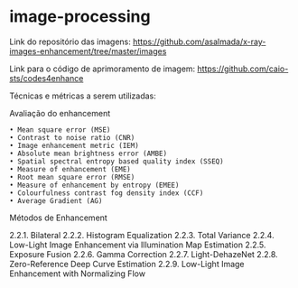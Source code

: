 # image-processing

Link do repositório das imagens: https://github.com/asalmada/x-ray-images-enhancement/tree/master/images

Link para o código de aprimoramento de imagem: https://github.com/caio-sts/codes4enhance

Técnicas e métricas a serem utilizadas:

Avaliação do enhancement

    • Mean square error (MSE) 
    • Contrast to noise ratio (CNR)
    • Image enhancement metric (IEM)
    • Absolute mean brightness error (AMBE)
    • Spatial spectral entropy based quality index (SSEQ)
    • Measure of enhancement (EME)
    • Root mean square error (RMSE) 
    • Measure of enhancement by entropy (EMEE)
    • Colourfulness contrast fog density index (CCF)
    • Average Gradient (AG)
Métodos de Enhancement

2.2.1. Bilateral
2.2.2. Histogram Equalization
2.2.3. Total Variance
2.2.4. Low-Light Image Enhancement via Illumination Map Estimation
2.2.5. Exposure Fusion
2.2.6. Gamma Correction
2.2.7. Light-DehazeNet
2.2.8. Zero-Reference Deep Curve Estimation
2.2.9. Low-Light Image Enhancement with Normalizing Flow
